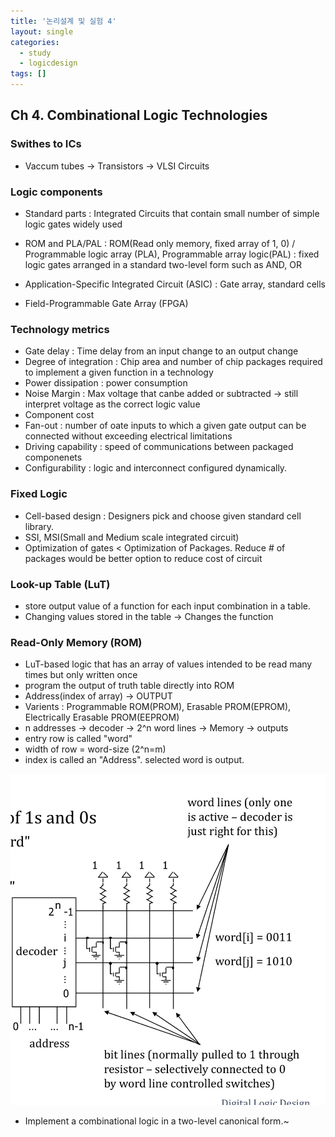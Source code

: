 ```yaml
---
title: '논리설계 및 실험 4'
layout: single
categories:
  - study
  - logicdesign
tags: []
---
```


## Ch 4. Combinational Logic Technologies

### Swithes to ICs

- Vaccum tubes -> Transistors -> VLSI Circuits

### Logic components

- Standard parts : Integrated Circuits that contain small number of simple logic gates widely used

- ROM and PLA/PAL : ROM(Read only memory, fixed array of 1, 0) / Programmable logic array (PLA), Programmable array logic(PAL) : fixed logic gates arranged in a standard two-level form such as AND, OR
- Application-Specific Integrated Circuit (ASIC) : Gate array, standard cells
- Field-Programmable Gate Array (FPGA)

### Technology metrics

- Gate delay : Time delay from an input change to an output change
- Degree of integration : Chip area and number of chip packages required to implement a given function in a technology
- Power dissipation : power consumption
- Noise Margin : Max voltage that canbe added or subtracted -> still interpret voltage as the correct logic value
- Component cost
- Fan-out : number of oate inputs to which a given gate output can be connected without exceeding electrical limitations
- Driving capability : speed of communications between packaged componenets
- Configurability : logic and interconnect configured dynamically. 

### Fixed Logic

- Cell-based design : Designers pick and choose given standard cell library.
- SSI, MSI(Small and Medium scale integrated circuit)
- Optimization of gates < Optimization of Packages. Reduce # of packages would be better option to reduce cost of circuit

### Look-up Table (LuT)

- store output value of a function for each input combination in a table.
- Changing values stored in the table -> Changes the function

### Read-Only Memory (ROM)

- LuT-based logic that has an array of values intended to be read many times but only written once
- program the output of truth table directly into ROM
- Address(index of array) -> OUTPUT
- Varients : Programmable ROM(PROM), Erasable PROM(EPROM), Electrically Erasable PROM(EEPROM)
- n addresses -> decoder -> 2^n word lines -> Memory -> outputs
- entry row is called "word"
- width of row = word-size (2^n=m)
- index is called an "Address". selected word is output. 

![](/assets/images/logicdesign-3/2.jpg)

- Implement a combinational logic in a two-level canonical form.~